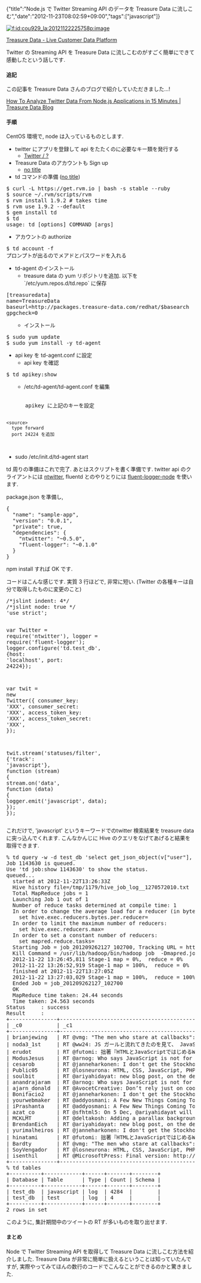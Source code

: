 {"title":"Node.js で Twitter Streaming API のデータを Treasure Data に流しこむ","date":"2012-11-23T08:02:59+09:00","tags":["javascript"]}

<!-- DATE: 2012-11-22T23:02:59+00:00 -->
<!-- OLDURL: http://d.hatena.ne.jp/cou929_la/20121122/ -->


<div class="section">
<p><a href="http://f.hatena.ne.jp/cou929_la/20121122225758" class="hatena-fotolife" target="_blank"><img src="http://cdn-ak.f.st-hatena.com/images/fotolife/c/cou929_la/20121122/20121122225758.png" alt="f:id:cou929_la:20121122225758p:image" title="f:id:cou929_la:20121122225758p:image" class="hatena-fotolife"></a></p>
<p><a href="http://www.treasure-data.com/" target="_blank">Treasure Data - Live Customer Data Platform</a></p>
<p>Twitter の Streaming API を Treasure Data に流しこむのがすごく簡単にできて感動したという話しです.</p>
<h4> 追記</h4>
<p>この記事を Treasure Data さんのブログで紹介していただきました...!</p>
<p><a href="http://blog.treasure-data.com/post/36676386119/how-to-analyze-twitter-data-from-node-js-applications" target="_blank">How To Analyze Twitter Data From Node.js Applications in 15 Minutes | Treasure Data Blog</a></p>
<h4> 手順</h4>
<p>CentOS 環境で, node は入っているものとします.</p>

<ul>
<li> twitter にアプリを登録して api をたたくのに必要なキー類を発行する

<ul>
<li> <a href="https://dev.twitter.com/apps/new" target="_blank">Twitter / ?</a></li>
</ul>
</li>
<li> Treasure Data のアカウントも Sign up

<ul>
<li> <a href="https://www.treasure-data.com/signup/" target="_blank">no title</a></li>
</ul>
</li>
<li> td コマンドの準備 (<a href="http://help.treasure-data.com/kb/installation/installing-td-command-on-redhat-and-centos" target="_blank">no title</a>)</li>
</ul>
<pre>
$ curl -L https://get.rvm.io | bash -s stable --ruby
$ source ~/.rvm/scripts/rvm
$ rvm install 1.9.2 # takes time
$ rvm use 1.9.2 --default
$ gem install td
$ td
usage: td [options] COMMAND [args]
</pre>


<ul>
<li> アカウントの authorize</li>
</ul>
<pre>
$ td account -f
プロンプトが出るのでメアドとパスワードを入れる
</pre>


<ul>
<li> td-agent のインストール

<ul>
<li> treasure data の yum リポジトリを追加. 以下を `/etc/yum.repos.d/td.repo` に保存</li>
</ul>
</li>
</ul>
<pre>
[treasuredata]
name=TreasureData
baseurl=http://packages.treasure-data.com/redhat/$basearch
gpgcheck=0
</pre>


<ul>

<ul>
<li> インストール</li>
</ul>
</ul>
<pre>
$ sudo yum update
$ sudo yum install -y td-agent
</pre>


<ul>
<li> api key を td-agent.conf に設定

<ul>
<li> api key を確認</li>
</ul>
</li>
</ul>
<pre>
$ td apikey:show
</pre>


<ul>

<ul>
<li> /etc/td-agent/td-agent.conf を編集</li>
</ul>
</ul>
<pre>
    <match td.*.*>
      apikey に上記のキーを設定

    <source>
      type forward
      port 24224 を追加
</pre>


<ul>
<li> sudo /etc/init.d/td-agent start</li>
</ul>
<p>td 周りの準備はこれで完了. あとはスクリプトを書く準備です. twitter api のクライアントには <a href="https://github.com/AvianFlu/ntwitter" target="_blank">ntwitter</a>, fluentd とのやりとりには <a href="https://github.com/yssk22/fluent-logger-node" target="_blank">fluent-logger-node</a> を使います.</p>
<p>package.json を準備し,</p>
<pre>
{
  "name": "sample-app",
  "version": "0.0.1",
  "private": true,
  "dependencies": {
    "ntwitter": "~0.5.0",
    "fluent-logger": "~0.1.0"
  }
}
</pre>

<p>npm install すれば OK です.</p>
<p>コードはこんな感じです. 実質 3 行ほどで, 非常に短い. (Twitter の各種キーは自分で取得したものに変更のこと)</p>
<pre class="syntax-highlight">
<span class="synComment">/*jslint indent: 4*/</span>
<span class="synComment">/*jslint node: true */</span>
<span class="synConstant">'use strict'</span>;

<span class="synIdentifier">var</span> Twitter = require(<span class="synConstant">'ntwitter'</span>),
    logger = require(<span class="synConstant">'fluent-logger'</span>);
logger.configure(<span class="synConstant">'td.test_db'</span>, <span class="synIdentifier">{</span>host: <span class="synConstant">'localhost'</span>, port: 24224<span class="synIdentifier">}</span>);

<span class="synIdentifier">var</span> twit = <span class="synStatement">new</span> Twitter(<span class="synIdentifier">{</span>
    consumer_key: <span class="synConstant">'XXX'</span>,
    consumer_secret: <span class="synConstant">'XXX'</span>,
    access_token_key: <span class="synConstant">'XXX'</span>,
    access_token_secret: <span class="synConstant">'XXX'</span>,
<span class="synIdentifier">}</span>);

twit.stream(<span class="synConstant">'statuses/filter'</span>, <span class="synIdentifier">{</span><span class="synConstant">'track'</span>: <span class="synConstant">'javascript'</span><span class="synIdentifier">}</span>, <span class="synIdentifier">function</span> (stream) <span class="synIdentifier">{</span>
    stream.on(<span class="synConstant">'data'</span>, <span class="synIdentifier">function</span> (data) <span class="synIdentifier">{</span>
        logger.emit(<span class="synConstant">'javascript'</span>, data);
    <span class="synIdentifier">}</span>);
<span class="synIdentifier">}</span>);
</pre>

<p>これだけで, 'javascript' というキーワードでのtwitter 検索結果を treasure data に突っ込んでくれます. こんなかんじに Hive のクエリをなげてあげると結果を取得できます.</p>
<pre>
% td query -w -d test_db 'select get_json_object(v["user"], "$.screen_name"), v["text"], v["retweet_count"] as retweet_count from javascript order by retweet_count desc limit 20'
Job 1143630 is queued.
Use 'td job:show 1143630' to show the status.
queued...
  started at 2012-11-22T13:26:33Z
  Hive history file=/tmp/1179/hive_job_log__1270572010.txt
  Total MapReduce jobs = 1
  Launching Job 1 out of 1
  Number of reduce tasks determined at compile time: 1
  In order to change the average load for a reducer (in bytes):
    set hive.exec.reducers.bytes.per.reducer=<number>
  In order to limit the maximum number of reducers:
    set hive.exec.reducers.max=<number>
  In order to set a constant number of reducers:
    set mapred.reduce.tasks=<number>
  Starting Job = job_201209262127_102700, Tracking URL = http://ip-10-8-189-47.ec2.internal:50030/jobdetails.jsp?jobid=job_201209262127_102700
  Kill Command = /usr/lib/hadoop/bin/hadoop job  -Dmapred.job.tracker=10.8.189.47:8021 -kill job_201209262127_102700
  2012-11-22 13:26:45,811 Stage-1 map = 0%,  reduce = 0%
  2012-11-22 13:26:52,919 Stage-1 map = 100%,  reduce = 0%
  finished at 2012-11-22T13:27:05Z
  2012-11-22 13:27:03,029 Stage-1 map = 100%,  reduce = 100%
  Ended Job = job_201209262127_102700
  OK
  MapReduce time taken: 24.44 seconds
  Time taken: 24.563 seconds
Status     : success
Result     :
+---------------+----------------------------------------------------------------------------------------------------------------------------------------------+---------------+
| _c0           | _c1                                                                                                                                          | retweet_count |
+---------------+----------------------------------------------------------------------------------------------------------------------------------------------+---------------+
| brianjewing   | RT @vmg: "The men who stare at callbacks": 4 engineers,  free to choose any language to solve problems with, end up picking Javascript.  ... | 9             |
| noda3_1st     | RT @ww24: JS ガールと流れてきたのを見て、 JavaScript ガールかと思った…　女子小学生とかどうでもいいから！ JavaScript ガールはよ！！          || 9             |
| erudot        | RT @futomi: 拙著『HTMLとJavaScriptではじめるWindowsストアアプリ開発入門』 が発売されました。ご興味がある方はぜひ。 http://t.co/RnVh66ja      | 9             |
| ModusJesus    | RT @arnog: Who says JavaScript is not for large scale, sophisticated apps: http://t.co/U8QXp66Q                                              | 9             |
| cesarob       | RT @janneharkonen: I don't get the Stockholm syndrome around javascript. Yes, you can build amazing things with it. No, that doesn't mak ... | 9             |
| Public05      | RT @losneurona: HTML, CSS, JavaScript, PHP, MySQL? Buscamos alumnos en práctica para desarrollo web; Proyección. Envía DM Envia DM @Busc ... | 9             |
| soulbit       | RT @ariyahidayat: new blog post, on the detection of "Polluting and Unused JavaScript Variables" http://t.co/EqCGcA72                        | 9             |
| anandrajaram  | RT @arnog: Who says JavaScript is not for large scale, sophisticated apps: http://t.co/U8QXp66Q                                              | 9             |
| ajarn_donald  | RT @AvocetCreative: Don’t rely just on cool JavaScript to navigate or view content, if a user can not see it, they can not use your webs ... | 8             |
| Bonifacio2    | RT @janneharkonen: I don't get the Stockholm syndrome around javascript. Yes, you can build amazing things with it. No, that doesn't mak ... | 8             |
| yourwebmaker  | RT @addyosmani: A Few New Things Coming To JavaScript &#9825; http://t.co/jgh5WCdW #esnext                                                         | 8             |
| iPrashanta    | RT @addyosmani: A Few New Things Coming To JavaScript &#9825; http://t.co/jgh5WCdW #esnext                                                         | 8             |
| azat_co       | RT @sfhtml5: On 5 Dec, @ariyahidayat will walk through JavaScript code analysis at the wonderful @StackMob HQ. Sign up now! http://t.co/ ... | 8             |
| MCKLMT        | RT @deltakosh: Adding a parallax background to your #windows8 #javascript app!\nhttp://t.co/7lPWUP6b                                         | 8             |
| BrendanEich   | RT @ariyahidayat: new blog post, on the detection of "Polluting and Unused JavaScript Variables" http://t.co/EqCGcA72                        | 8             |
| yurimalheiros | RT @janneharkonen: I don't get the Stockholm syndrome around javascript. Yes, you can build amazing things with it. No, that doesn't mak ... | 8             |
| hinatami      | RT @futomi: 拙著『HTMLとJavaScriptではじめるWindowsストアアプリ開発入門』 が発売されました。ご興味がある方はぜひ。 http://t.co/RnVh66ja      | 8             |
| Bardty        | RT @vmg: "The men who stare at callbacks": 4 engineers,  free to choose any language to solve problems with, end up picking Javascript.  ... | 8             |
| SoyVengador   | RT @losneurona: HTML, CSS, JavaScript, PHP, MySQL? Buscamos alumnos en práctica para desarrollo web; Proyección. Envía DM Envia DM @Busc ... | 8             |
| isenthil      | RT @MicrosoftPress: Final version: http://t.co/NkWzHD8Z RT @spoofyroot: Free Ebook on coding Win8 Apps from Microsoft Press http://t.co/ ... | 8             |
+---------------+----------------------------------------------------------------------------------------------------------------------------------------------+---------------+
% td tables
+----------+------------+------+-------+--------+
| Database | Table      | Type | Count | Schema |
+----------+------------+------+-------+--------+
| test_db  | javascript | log  | 4284  |        |
| test_db  | test       | log  | 4     |        |
+----------+------------+------+-------+--------+
2 rows in set
</pre>

<p>このように, 集計期間中のツイートの RT が多いものを取り出せます.</p>
<h4> まとめ</h4>
<p>Node で Twitter Streaming API を取得して Treasure Data に流しこむ方法を紹介しました. Treasure Data が非常に簡単に扱えるということは知っていたんですが, 実際やってみてほんの数行のコードでこんなことができるのかと驚きました.</p>
</div>






